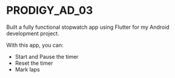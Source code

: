 # PRODIGY_AD_03
Built a fully functional stopwatch app using Flutter for my Android development project. 

With this app, you can:
- Start and Pause the timer
- Reset the timer
- Mark laps
